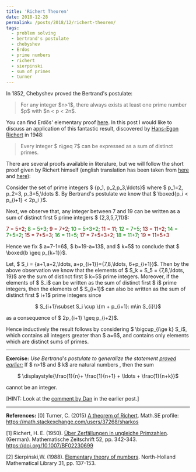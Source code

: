 ```yaml
---
title: 'Richert Theorem'
date: 2018-12-28
permalink: /posts/2018/12/richert-theorem/
tags:
  - problem solving
  - bertrand's postulate
  - chebyshev
  - Erdos
  - prime numbers
  - richert
  - sierpinski
  - sum of primes
  - turner
---
```


In 1852, Chebyshev proved the Bertrand's postulate:
<blockquote>For any integer $n>1$, there always exists at least one prime number $p$ with $n < p < 2n$.</blockquote>
You can find Erdős' elementary proof <a href="https://gaurish4math.files.wordpress.com/2014/12/erdos.pdf" target="_blank" rel="noopener">here</a>. In this post I would like to discuss an application of this fantastic result, discovered by <a href="https://en.wikipedia.org/wiki/Hans-Egon_Richert" target="_blank" rel="noopener">Hans-Egon Richert</a> in 1948:
<blockquote>Every integer $ n\geq 7$ can be expressed as a sum of distinct primes.</blockquote>
There are several proofs available in literature, but we will follow the short proof given by Richert himself (english translation has been taken from <a href="https://math.stackexchange.com/a/1382818/214604" target="_blank" rel="noopener">here</a> and <a href="https://math.stackexchange.com/a/1382840/214604" target="_blank" rel="noopener">here</a>):

Consider the set of prime integers $ \{p_1, p_2,p_3,\ldots\}$ where $ p_1=2, p_2=3, p_3=5,\ldots $. By Bertrand's postulate we know that $ \boxed{p_i < p_{i+1} < 2p_i }$.

Next, we observe that, any integer between 7 and 19 can be written as a sum of distinct first 5 prime integers $ \{2,3,5,7,11\}$:

<span style="color:#800000;">7 = 5+2</span>; <span style="color:#008000;">8 = 5+3</span>; <span style="color:#800000;">9 = 7+2</span>; <span style="color:#008000;">10 = 5+3+2</span>; <span style="color:#800000;">11 = 11</span>; <span style="color:#008000;">12 = 7+5</span>; <span style="color:#800000;">13 = 11+2</span>; <span style="color:#008000;">14 = 7+5+2</span>; <span style="color:#800000;">15 = 7+5+3</span>; <span style="color:#008000;">16 = 11+5</span>; <span style="color:#800000;">17 = 7+5+3+2</span>; <span style="color:#008000;">18 = 11+7</span>; <span style="color:#800000;">19 = 11+5+3</span>

Hence we fix $ a=7-1=6$, $ b=19-a=13$, and $ k=5$ to conclude that $ \boxed{b \geq p_{k+1}}$.

Let, $ S_i = \{a+1,a+2,\ldots, a+p_{i+1}\}=\{7,8,\ldots, 6+p_{i+1}\}$. Then by the above observation we know that the elements of $ S_k = S_5 = \{7,8,\ldots, 19\}$ are the sum of distinct first $ k=5$ prime integers.
Moreover, if the elements of $ S_i$ can be written as the sum of distinct first $ i$ prime integers, then the elements of $ S_{i+1}$ can also be written as the sum of distinct first $ i+1$ prime integers since
<p style="text-align:center;">$ S_{i+1}\subset S_i \cup \{m + p_{i+1}: m\in S_{i}\}$</p>
as a consequence of $ 2p_{i+1} \geq p_{i+2}$.

Hence inductively the result follows by considering $ \bigcup_{i\ge k} S_i$, which contains all integers greater than $ a=6$, and contains only elements which are distinct sums of primes.

<hr />

<strong>Exercise:</strong> <em>Use Bertrand's postulate to</em> g<em>eneralize the statement <a href="https://gaurish4math.wordpress.com/2017/06/25/finite-sum-divisibility/" target="_blank" rel="noopener">proved earlier:</a> </em>If $ n>1$ and $ k$  are natural numbers , then the sum
<p style="text-align:center;">$ \displaystyle{\frac{1}{n}+ \frac{1}{n+1} + \ldots + \frac{1}{n+k}}$</p>
cannot be an integer.

[HINT: Look at the <a href="https://gaurish4math.wordpress.com/2017/06/25/finite-sum-divisibility/#comment-534" target="_blank" rel="noopener">comment by Dan</a> in the earlier post.]

<hr />

<strong>References:</strong>
[0] Turner, C. (2015) <a href="https://math.stackexchange.com/a/1382818/214604" target="_blank" rel="noopener">A theorem of Richert</a>. Math.SE profile: https://math.stackexchange.com/users/37268/sharkos

[1] Richert, H. E. (1950). <a href="https://rdcu.be/beceV" target="_blank" rel="noopener">Über Zerfällungen in ungleiche Primzahlen</a>. (German). Mathematische Zeitschrift 52, pp. 342-343.  https://doi.org/10.1007/BF02230699

[2] Sierpiński,W. (1988). <a href="https://www.elsevier.com/books/elementary-theory-of-numbers/sierpinski/978-0-444-86662-2" target="_blank" rel="noopener">Elementary theory of numbers</a>. North-Holland Mathematical Library 31, pp. 137-153.
